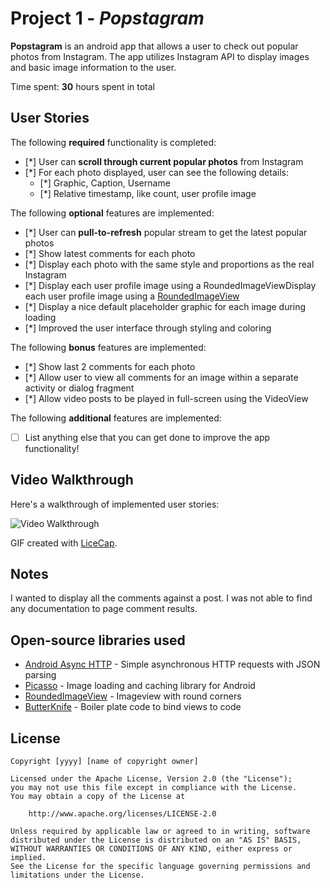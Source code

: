 # Project 1 - *Popstagram*

**Popstagram** is an android app that allows a user to check out popular photos from Instagram. The app utilizes Instagram API to display images and basic image information to the user.

Time spent: **30** hours spent in total

## User Stories

The following **required** functionality is completed:

* [*] User can **scroll through current popular photos** from Instagram
* [*] For each photo displayed, user can see the following details:
  * [*] Graphic, Caption, Username
  * [*] Relative timestamp, like count, user profile image

The following **optional** features are implemented:

* [*] User can **pull-to-refresh** popular stream to get the latest popular photos
* [*] Show latest comments for each photo
* [*] Display each photo with the same style and proportions as the real Instagram
* [*] Display each user profile image using a RoundedImageViewDisplay each user profile image using a [RoundedImageView](https://github.com/vinc3m1/RoundedImageView)
* [*] Display a nice default placeholder graphic for each image during loading
* [*] Improved the user interface through styling and coloring

The following **bonus** features are implemented:

* [*] Show last 2 comments for each photo
* [*] Allow user to view all comments for an image within a separate activity or dialog fragment
* [*] Allow video posts to be played in full-screen using the VideoView

The following **additional** features are implemented:

* [ ] List anything else that you can get done to improve the app functionality!

## Video Walkthrough 

Here's a walkthrough of implemented user stories:

<img src='https://github.com/deborshisaha/Popstagram/blob/master/Popstagram.gif' title='Video Walkthrough' width='' alt='Video Walkthrough' />

GIF created with [LiceCap](http://www.cockos.com/licecap/).

## Notes

I wanted to display all the comments against a post. I was not able to find any documentation to page comment results.

## Open-source libraries used

- [Android Async HTTP](https://github.com/loopj/android-async-http) - Simple asynchronous HTTP requests with JSON parsing
- [Picasso](http://square.github.io/picasso/) - Image loading and caching library for Android
- [RoundedImageView](https://github.com/vinc3m1/RoundedImageView) - Imageview with round corners
- [ButterKnife](http://jakewharton.github.io/butterknife/) - Boiler plate code to bind views to code

## License

    Copyright [yyyy] [name of copyright owner]

    Licensed under the Apache License, Version 2.0 (the "License");
    you may not use this file except in compliance with the License.
    You may obtain a copy of the License at

        http://www.apache.org/licenses/LICENSE-2.0

    Unless required by applicable law or agreed to in writing, software
    distributed under the License is distributed on an "AS IS" BASIS,
    WITHOUT WARRANTIES OR CONDITIONS OF ANY KIND, either express or implied.
    See the License for the specific language governing permissions and
    limitations under the License.
